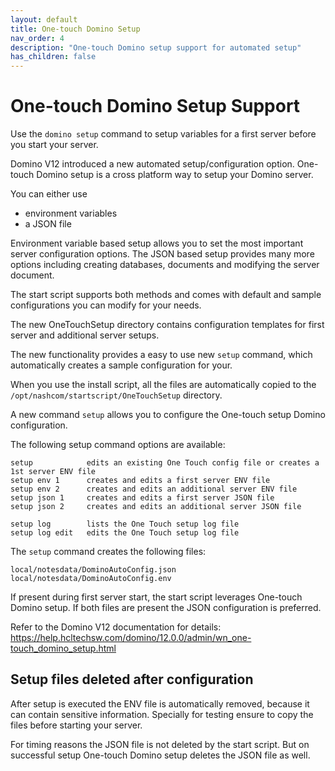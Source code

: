 ```yaml
---
layout: default
title: One-touch Domino Setup
nav_order: 4
description: "One-touch Domino setup support for automated setup"
has_children: false
---
```


# One-touch Domino Setup Support

Use the `domino setup` command to setup variables for a first server before you start your server.

Domino V12 introduced a new automated setup/configuration option.
One-touch Domino setup is a cross platform way to setup your Domino server.

You can either use

- environment variables
- a JSON file

Environment variable based setup allows you to set the most important server configuration options.
The JSON based setup provides many more options including creating databases, documents and modifying the server document.

The start script supports both methods and comes with default and sample configurations you can modify for your needs.

The new OneTouchSetup directory contains configuration templates for first server and additional server setups.

The new functionality provides a easy to use new `setup` command, which automatically creates a sample configuration for your.

When you use the install script, all the files are automatically copied to the `/opt/nashcom/startscript/OneTouchSetup` directory.

A new command `setup` allows you to configure the One-touch setup Domino configuration.

The following setup command options are available:

```
setup            edits an existing One Touch config file or creates a 1st server ENV file
setup env 1      creates and edits a first server ENV file
setup env 2      creates and edits an additional server ENV file
setup json 1     creates and edits a first server JSON file
setup json 2     creates and edits an additional server JSON file
```

```
setup log        lists the One Touch setup log file
setup log edit   edits the One Touch setup log file
```

The `setup` command creates the following files:

```
local/notesdata/DominoAutoConfig.json
local/notesdata/DominoAutoConfig.env
```

If present during first server start, the start script leverages One-touch Domino setup.
If both files are present the JSON configuration is preferred.

Refer to the Domino V12 documentation for details:  
https://help.hcltechsw.com/domino/12.0.0/admin/wn_one-touch_domino_setup.html

## Setup files deleted after configuration

After setup is executed the ENV file is automatically removed, because it can contain sensitive information.
Specially for testing ensure to copy the files before starting your server.

For timing reasons the JSON file is not deleted by the start script.
But on successful setup One-touch Domino setup deletes the JSON file as well.
